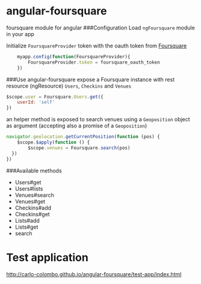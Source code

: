 angular-foursquare
==================
foursquare module for angular
###Configuration
Load `ngFoursquare` module in your app

Initialize `FoursquareProvider` token with the oauth token from [Foursquare](https://developer.foursquare.com/overview/auth.html)
```javascript
    myapp.config(function(FoursquareProvider){
        FoursquareProvider.token = foursquare_oauth_token
    })
```
###Use
angular-foursquare expose a Foursquare instance with rest resource (ngResource) `Users`, `Checkins` and `Venues`
```javascript
$scope.user = Foursquare.Users.get({
    userId: 'self' 
})
```
an helper method is exposed to search venues using a `Geoposition` object as argument (accepting also a promise of a `Geoposition`)
```javascript
navigator.geolocation.getCurrentPosition(function (pos) {
    $scope.$apply(function () {
        $scope.venues = Foursquare.search(pos) 
  })
})
```

###Available methods
- Users#get
- Users#lists
- Venues#search
- Venues#get
- Checkins#add
- Checkins#get
- Lists#add
- Lists#get
- search

Test application
================
http://carlo-colombo.github.io/angular-foursquare/test-app/index.html

